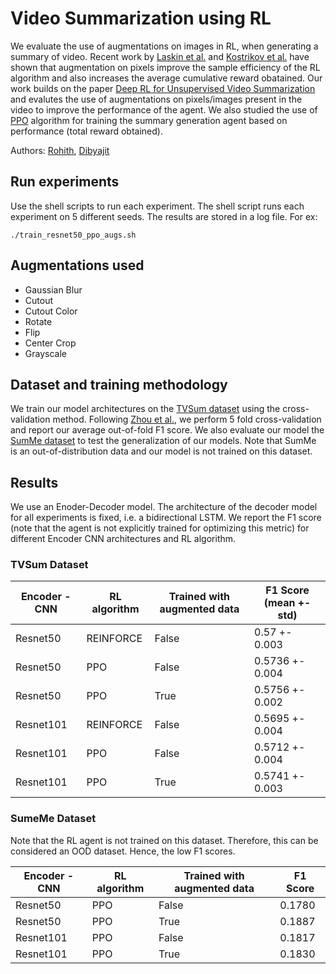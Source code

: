 # Video Summarization using RL
We evaluate the use of augmentations on images in RL, when generating a summary of video. Recent work by [Laskin et al.](https://arxiv.org/pdf/2004.14990.pdf) and [Kostrikov et al.](https://arxiv.org/pdf/2004.13649.pdf) have shown that augmentation on pixels improve the sample efficiency of the RL algorithm and also increases the average cumulative reward obatained. Our work builds on the paper [Deep RL for Unsupervised Video Summarization](https://arxiv.org/pdf/1801.00054.pdf) and evalutes the use of augmentations on pixels/images present in the video to improve the performance of the agent. We also studied the use of [PPO](https://arxiv.org/pdf/1707.06347.pdf) algorithm for training the summary generation agent based on performance (total reward obtained).

Authors: [Rohith](https://github.com/grohith327), [Dibyajit](https://github.com/dibyajit30)

## Run experiments
Use the shell scripts to run each experiment. The shell script runs each experiment on 5 different seeds. The results are stored in a log file. For ex:
```
./train_resnet50_ppo_augs.sh
```

## Augmentations used
- Gaussian Blur
- Cutout
- Cutout Color
- Rotate
- Flip
- Center Crop
- Grayscale

## Dataset and training methodology
We train our model architectures on the [TVSum dataset](https://www.cv-foundation.org/openaccess/content_cvpr_2015/papers/Song_TVSum_Summarizing_Web_2015_CVPR_paper.pdf) using the cross-validation method. Following [Zhou et al.](https://arxiv.org/pdf/1801.00054.pdf), we perform 5 fold cross-validation and report our average out-of-fold F1 score. We also evaluate our model the [SumMe dataset](http://varcity.eu/paper/eccv2014_gygli_vidsum.pdf) to test the generalization of our models. Note that SumMe is an out-of-distribution data and our model is not trained on this dataset.

## Results
We use an Enoder-Decoder model. The architecture of the decoder model for all experiments is fixed, i.e. a bidirectional LSTM. We report the F1 score (note that the agent is not explicitly trained for optimizing this metric) for different Encoder CNN architectures and RL algorithm. 

### TVSum Dataset
| Encoder - CNN | RL algorithm | Trained with augmented data | F1 Score (mean +- std) |
| ----------- | ----------- | ----------- | ----------- |
| Resnet50 | REINFORCE | False | 0.57 +- 0.003|
| Resnet50 | PPO | False | 0.5736 +- 0.004|
| Resnet50 | PPO | True | 0.5756 +- 0.002|
| Resnet101 | REINFORCE | False | 0.5695 +- 0.004|
| Resnet101 | PPO | False | 0.5712 +- 0.004|
| Resnet101 | PPO | True | 0.5741 +- 0.003|

### SumeMe Dataset
Note that the RL agent is not trained on this dataset. Therefore, this can be considered an OOD dataset. Hence, the low F1 scores.

| Encoder - CNN | RL algorithm | Trained with augmented data | F1 Score |
| ----------- | ----------- | ----------- | ----------- |
| Resnet50 | PPO | False | 0.1780 |
| Resnet50 | PPO | True | 0.1887 |
| Resnet101 | PPO | False | 0.1817 |
| Resnet101 | PPO | True | 0.1830 |
